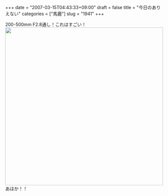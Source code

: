 +++
date = "2007-03-15T04:43:33+09:00"
draft = false
title = "今日のありえない"
categories = ["馬鹿"]
slug = "1941"
+++

200-500mm F2.8通し！これはすごい！
<a href="http://dc.watch.impress.co.jp/cda/parts/image_for_link/84034-5816-8-1.html" target="_blank">
<img src="http://ieiriblog.img.jugem.jp/20070315_294284.jpg" width="500"  alt="" class="pict" />
</a>
あほか！！
